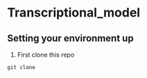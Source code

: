 # Transcriptional_model

## Setting your environment up

1. First clone this repo

``` 
git clone 
```
